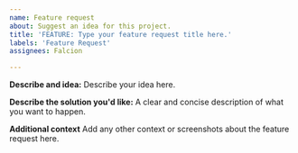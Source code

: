 ```yaml
---
name: Feature request
about: Suggest an idea for this project.
title: 'FEATURE: Type your feature request title here.'
labels: 'Feature Request'
assignees: Falcion

---
```


**Describe and idea:**
Describe your idea here.

**Describe the solution you'd like:**
A clear and concise description of what you want to happen.

**Additional context**
Add any other context or screenshots about the feature request here.
